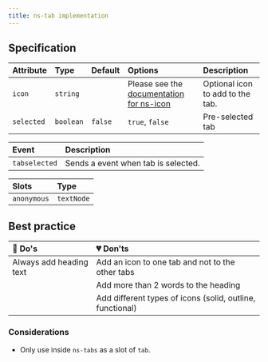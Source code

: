 ```yaml
---
title: ns-tab implementation
---
```


## Specification

| Attribute | Type | Default | Options | Description |
| :--- | :--- | :--- | :--- | :--- |
| `icon`    | `string` |  | Please see the [documentation for ns-icon](../components/ns-icon) | Optional icon to add to the tab. |
| `selected` | `boolean` | `false` |`true`, `false`| Pre-selected tab |

| Event | Description |
| :--- | :--- |
| `tabselected` | Sends a event when tab is selected. |

| Slots | Type |
| :--- | :--- |
| `anonymous` | `textNode` |

## Best practice

| 💚 Do's | 💔 Don'ts |
| :--- | :--- |
| Always add heading text | Add an icon to one tab and not to the other tabs |
|  | Add more than 2 words to the heading |
|  | Add different types of icons (solid, outline, functional) |

### Considerations

* Only use inside `ns-tabs` as a slot of `tab`.
